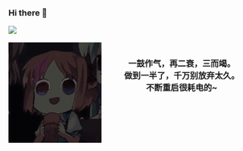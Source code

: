 ### Hi there 👋

![](https://visitor-badge.glitch.me/badge?page_id=Yiuman)

<!-- <div style="width:100%;margin-top:50px">
	<div style="float:left">
		<img style="height:200px;width:185px" src="https://github.com/Yiuman/Yiuman/blob/master/resources/meizi.gif"/>
	</div>
    <div style="
            margin-left:200px;font-weight:900;padding:50px">
     一鼓作气，再二衰，三而竭。做到一半了，千万别放弃太久。不断重启很耗电的~
    </div>
</div> -->
<p>
<img align="left" width="185px" height="200px" src="https://github.com/Yiuman/Yiuman/blob/master/resources/meizi.gif"/>
</p>
<h3 align="center"> 
    <br>
    一鼓作气，再二衰，三而竭。
    <br>
    做到一半了，千万别放弃太久。
    <br>
    不断重启很耗电的~
</h3>



